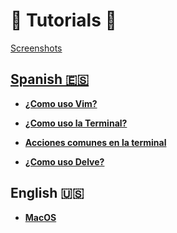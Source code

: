 # :scroll: Tutorials :scroll:

[Screenshots](./screenshots/README.md)

## [Spanish :es:](./spanish)

- **[¿Como uso Vim?](./spanish/vim_use.md)**

- **[¿Como uso la Terminal?](./spanish/terminal_use.md)**

- **[Acciones comunes en la terminal](./spanish/terminal_commons.md)**

- **[¿Como uso Delve?](./spanish/delve_use.md)**

## English :us:

- **[MacOS](./mac_os.md)**
